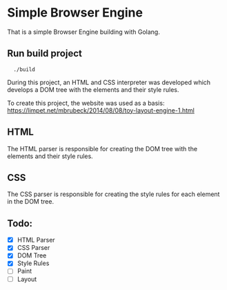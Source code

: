 # Simple Browser Engine

That is a simple Browser Engine building with Golang.

## Run build project

```
  ./build
```

During this project, an HTML and CSS interpreter was developed
which develops a DOM tree with the elements and their style rules.

To create this project, the website was used as a basis: https://limpet.net/mbrubeck/2014/08/08/toy-layout-engine-1.html

## HTML

The HTML parser is responsible for creating the DOM tree with the elements and their style rules.

## CSS

The CSS parser is responsible for creating the style rules for each element in the DOM tree.

## Todo:

- [x] HTML Parser
- [x] CSS Parser
- [x] DOM Tree
- [x] Style Rules
- [ ] Paint
- [ ] Layout

